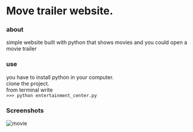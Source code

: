 # Move trailer website.

### about
simple website built with python that shows movies and you could open a movie trailer
### use
you have to install python in your computer.<br />
clone the project.<br />
from terminal write <br />
```>>> python entertainment_center.py```

### Screenshots
![movie](https://github.com/hussamEL-Hwary/moveTrailer/blob/master/movie.png?raw=true)
